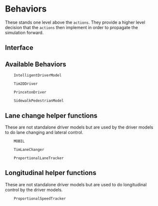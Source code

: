 # Behaviors
These stands one level above the `actions`. They provide a higher level decision that
the `actions` then implement in order to propagate the simulation forward.


## Interface

## Available Behaviors
```@docs
    IntelligentDriverModel
```

```@docs
    Tim2DDriver
```

```@docs
    PrincetonDriver
```

```@docs
    SidewalkPedestrianModel
```

## Lane change helper functions
These are not standalone driver models but are used by the driver models to do
lane changing and lateral control.

```@docs
    MOBIL
```

```@docs
    TimLaneChanger
```

```@docs
    ProportionalLaneTracker
```

## Longitudinal helper functions

These are not standalone driver models but are used to do longitudinal control by the
driver models.

```@docs
    ProportionalSpeedTracker
```
